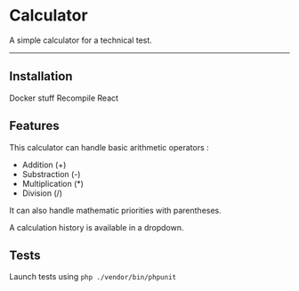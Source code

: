# Calculator
A simple calculator for a technical test.

----------------

## Installation

Docker stuff
Recompile React

## Features

This calculator can handle basic arithmetic operators :
* Addition (+)
* Substraction (-)
* Multiplication (*)
* Division (/)

It can also handle mathematic priorities with parentheses.

A calculation history is available in a dropdown.

## Tests

Launch tests using `php ./vendor/bin/phpunit`
